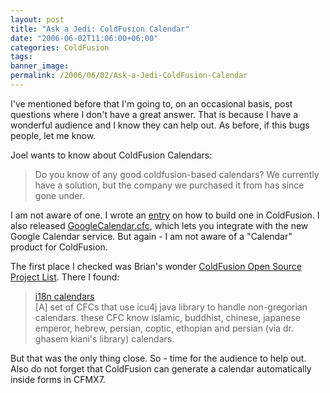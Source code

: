 ```yaml
---
layout: post
title: "Ask a Jedi: ColdFusion Calendar"
date: "2006-06-02T11:06:00+06:00"
categories: ColdFusion 
tags: 
banner_image: 
permalink: /2006/06/02/Ask-a-Jedi-ColdFusion-Calendar
---
```


I've mentioned before that I'm going to, on an occasional basis, post questions where I don't have a great answer. That is because I have a wonderful audience and I know they can help out. As before, if this bugs people, let me know. 

Joel wants to know about ColdFusion Calendars:

<blockquote>
Do you know of any good coldfusion-based calendars?  We currently have a solution, but the company we purchased it from has since gone under.
</blockquote>

I am not aware of one. I wrote an <a href="http://www.raymondcamden.com/index.cfm/2005/8/31/ColdFusion-101-Building-a-Calendar">entry</a> on how to build one in ColdFusion. I also released <a href="http://www.coldfusionjedi.com/index.cfm/2006/4/20/GoogleCalendarcfc-Version-1">GoogleCalendar.cfc</a>, which lets you integrate with the new Google Calendar service. But again - I am not aware of a "Calendar" product for ColdFusion. 

The first place I checked was Brian's wonder <a href="http://www.remotesynthesis.com/cfopensourcelist/">ColdFusion Open Source Project List</a>. There I found:

<blockquote>
<a href="http://www.sustainablegis.com/projects/icu4j/CalendarsTB.cfm">i18n calendars</a><br>
[A] set of CFCs that use icu4j java library to handle non-gregorian calendars. these CFC know islamic, buddhist, chinese, japanese emperor, hebrew, persian, coptic, ethopian and persian (via dr. ghasem kiani's library) calendars.
</blockquote>

But that was the only thing close. So - time for the audience to help out. Also do not forget that ColdFusion can generate a calendar automatically inside forms in CFMX7.